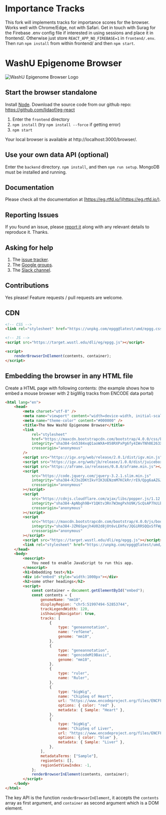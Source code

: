 # Importance Tracks

This fork will implements tracks for importance scores for the browser. Works well with Chrome/Edge, not with Safari. Get in touch with Surag for the Firebase .env config file if interested in using sessions and place it in frontend/. Otherwise just store `REACT_APP_NO_FIREBASE=1` in `frontend/.env`. Then run `npm install` from within frontend/ and then `npm start`. 

# WashU Epigenome Browser

![WashU Epigenome Browser Logo](https://eg.readthedocs.io/en/latest/_images/eg.png "WashU Epigenome Browser")

## Start the browser standalone

Install [Node](https://nodejs.org/en/). Download the source code from our github repo: https://github.com/lidaof/eg-react

1. Enter the `frontend` directory
2. `npm install` (try `npm install --force` if getting error)
3. `npm start`

Your local browser is available at http://localhost:3000/browser/.

## Use your own data API (optional)

Enter the `backend` directory. `npm install`, and then `npm run setup`. MongoDB must be installed and running.

## Documentation

Please check all the documentation at [https://eg.rtfd.io/](https://eg.rtfd.io/).

## Reporting Issues

If you found an issue, please [report it](https://github.com/lidaof/eg-react/issues) along with any relevant details to reproduce it. Thanks.

## Asking for help

1. The [issue tracker](https://github.com/lidaof/eg-react/issues).
2. The [Google groups](https://groups.google.com/forum/#!forum/epgg).
3. The [Slack channel](https://join.slack.com/t/epgg/shared_invite/enQtNTA5NDY5MDIwNjc4LTlhYjJlZWM4MmRlMTcyODEzMDI0ZTlmNmM2ZjIyYmY2NTU5ZTY2MWRmOWExMDg1N2U5ZWE3NzhkMjVkZDVhNTc).

## Contributions

Yes please! Feature requests / pull requests are welcome.

## CDN

```html
<!-- CSS -->
<link rel="stylesheet" href="https://unpkg.com/epgg@latest/umd/epgg.css" />

<!-- JS -->
<script src="https://target.wustl.edu/dli/eg/epgg.js"></script>

<script>
    renderBrowserInElement(contents, container);
</script>
```

## Embedding the browser in any HTML file

Create a HTML page with following contents: (the example shows how to embed a mouse browser with 2 bigWig tracks from ENCODE data portal)

```html
<html lang="en">
    <head>
        <meta charset="utf-8" />
        <meta name="viewport" content="width=device-width, initial-scale=1, shrink-to-fit=no" />
        <meta name="theme-color" content="#000000" />
        <title>The New WashU Epigenome Browser</title>
        <link
            rel="stylesheet"
            href="https://maxcdn.bootstrapcdn.com/bootstrap/4.0.0/css/bootstrap.min.css"
            integrity="sha384-Gn5384xqQ1aoWXA+058RXPxPg6fy4IWvTNh0E263XmFcJlSAwiGgFAW/dAiS6JXm"
            crossorigin="anonymous"
        />
        <script src="https://igv.org/web/release/2.0.1/dist/igv.min.js"></script>
        <script src="https://igv.org/web/jb/release/1.0.0/dist/juicebox.min.js"></script>
        <script src="https://aframe.io/releases/0.8.0/aframe.min.js"></script>
        <script
            src="https://code.jquery.com/jquery-3.2.1.slim.min.js"
            integrity="sha384-KJ3o2DKtIkvYIK3UENzmM7KCkRr/rE9/Qpg6aAZGJwFDMVNA/GpGFF93hXpG5KkN"
            crossorigin="anonymous"
        ></script>
        <script
            src="https://cdnjs.cloudflare.com/ajax/libs/popper.js/1.12.9/umd/popper.min.js"
            integrity="sha384-ApNbgh9B+Y1QKtv3Rn7W3mgPxhU9K/ScQsAP7hUibX39j7fakFPskvXusvfa0b4Q"
            crossorigin="anonymous"
        ></script>
        <script
            src="https://maxcdn.bootstrapcdn.com/bootstrap/4.0.0/js/bootstrap.min.js"
            integrity="sha384-JZR6Spejh4U02d8jOt6vLEHfe/JQGiRRSQQxSfFWpi1MquVdAyjUar5+76PVCmYl"
            crossorigin="anonymous"
        ></script>
        <script src="https://target.wustl.edu/dli/eg/epgg.js"></script>
        <link rel="stylesheet" href="https://unpkg.com/epgg@latest/umd/epgg.css" />
    </head>
    <body>
        <noscript>
            You need to enable JavaScript to run this app.
        </noscript>
        <h1>Embedding test</h1>
        <div id="embed" style="width:1000px"></div>
        <h2>some other headings</h2>
        <script>
            const container = document.getElementById("embed");
            const contents = {
                genomeName: "mm10",
                displayRegion: "chr5:51997494-52853744",
                trackLegendWidth: 120,
                isShowingNavigator: true,
                tracks: [
                    {
                        type: "geneannotation",
                        name: "refGene",
                        genome: "mm10",
                    },
                    {
                        type: "geneannotation",
                        name: "gencodeM19Basic",
                        genome: "mm10",
                    },
                    {
                        type: "ruler",
                        name: "Ruler",
                    },
                    {
                        type: "bigWig",
                        name: "ChipSeq of Heart",
                        url: "https://www.encodeproject.org/files/ENCFF641FBI/@@download/ENCFF641FBI.bigWig",
                        options: { color: "red" },
                        metadata: { Sample: "Heart" },
                    },
                    {
                        type: "bigWig",
                        name: "ChipSeq of Liver",
                        url: "https://www.encodeproject.org/files/ENCFF555LBI/@@download/ENCFF555LBI.bigWig",
                        options: { color: "blue" },
                        metadata: { Sample: "Liver" },
                    },
                ],
                metadataTerms: ["Sample"],
                regionSets: [],
                regionSetViewIndex: -1,
            };
            renderBrowserInElement(contents, container);
        </script>
    </body>
</html>
```

The key API is the function `renderBrowserInElement`, it accepts the `contents` array as first argument,
and `container` as second argument which is a DOM element.
